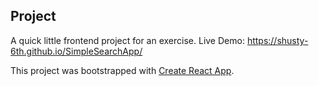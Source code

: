 ## Project
A quick little frontend project for an exercise.
Live Demo: https://shusty-6th.github.io/SimpleSearchApp/



This project was bootstrapped with [Create React App](https://github.com/facebook/create-react-app).
